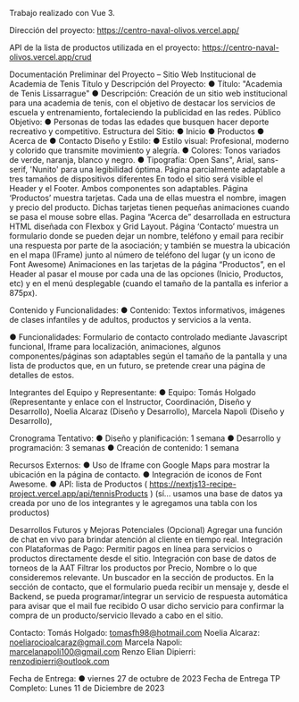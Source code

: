 Trabajo realizado con Vue 3.

Dirección del proyecto: https://centro-naval-olivos.vercel.app/

API de la lista de productos utilizada en el proyecto: https://centro-naval-olivos.vercel.app/crud

Documentación Preliminar del Proyecto –
Sitio Web Institucional de Academia de Tenis
Título y Descripción del Proyecto:
● Título: "Academia de Tenis Lissarrague" 
● Descripción: Creación de un sitio web institucional para una academia de tenis, con el objetivo de destacar los servicios de escuela y entrenamiento, fortaleciendo la publicidad en las redes.
Público Objetivo:
● Personas de todas las edades que busquen hacer deporte recreativo y competitivo. 
Estructura del Sitio:
 ● Inicio 
● Productos
● Acerca de
● Contacto 
Diseño y Estilo:
 ● Estilo visual: Profesional, moderno y colorido que transmite movimiento y alegría. 
● Colores: Tonos variados de verde, naranja, blanco y negro.
● Tipografía: Open Sans", Arial, sans-serif, 'Nunito'  para una legibilidad óptima.
Página parcialmente adaptable a tres tamaños de dispositivos diferentes 
En todo el sitio será visible el Header y el Footer. Ambos componentes son adaptables.
Página ‘Productos’ muestra tarjetas. Cada una de ellas muestra el nombre, imagen y precio del producto. Dichas tarjetas tienen pequeñas animaciones cuando se pasa el mouse sobre ellas.
Pagina “Acerca de” desarrollada en estructura HTML diseñada con Flexbox y Grid Layout.
Página ‘Contacto’ muestra un formulario donde se pueden dejar un nombre, teléfono y email para recibir una respuesta por parte de la asociación; y también se muestra la ubicación en el mapa (IFrame) junto al número de teléfono del lugar (y un icono de Font Awesome)
Animaciones en las tarjetas de la página “Productos”, en el Header al pasar el mouse por cada una de las opciones (Inicio, Productos, etc) y en el menú desplegable (cuando el tamaño de la pantalla es inferior a 875px).

Contenido y Funcionalidades:
 ● Contenido: Textos informativos, imágenes de clases infantiles y de adultos, productos y servicios a la venta.

 ● Funcionalidades: Formulario de contacto controlado mediante Javascript funcional, Iframe para localización, animaciones, algunos componentes/páginas son adaptables según el tamaño de la pantalla y una lista de productos que, en un futuro, se pretende crear una página de detalles de estos.

Integrantes del Equipo y Representante: 
● Equipo:
Tomás Holgado (Representante y enlace con el Instructor, Coordinación, Diseño y Desarrollo),
Noelia Alcaraz (Diseño y Desarrollo), 
Marcela Napoli  (Diseño y Desarrollo), 


Cronograma Tentativo: 
● Diseño y planificación: 1 semana
● Desarrollo y programación: 3 semanas 
● Creación de contenido: 1 semana 

Recursos Externos: 
● Uso de Iframe con Google Maps para mostrar la ubicación en la página de contacto.
● Integración de iconos de Font Awesome. 
● API: lista de Productos ( https://nextjs13-recipe-project.vercel.app/api/tennisProducts ) (sí… usamos una base de datos ya creada por uno de los integrantes y le agregamos una tabla con los productos)

 
Desarrollos Futuros y Mejoras Potenciales (Opcional) 
Agregar una función de chat en vivo para brindar atención al cliente en tiempo real. 
Integración con Plataformas de Pago: Permitir pagos en línea para servicios o productos directamente desde el sitio. 
Integración con base de datos  de torneos de la AAT
Filtrar los productos por Precio, Nombre o lo que consideremos relevante.
Un buscador en la sección de productos.
En la sección de contacto, que el formulario pueda recibir un mensaje y, desde el Backend, se pueda programar/integrar un servicio de respuesta automática para avisar que el mail fue recibido O usar dicho servicio para confirmar la compra de un producto/servicio llevado a cabo en el sitio.


Contacto: 
Tomás Holgado: tomasfh98@hotmail.com
Noelia Alcaraz:  noeliarocioalcaraz@gmail.com
Marcela Napoli:  marcelanapoli100@gmail.com
Renzo Elian Dipierri: renzodipierri@outlook.com

Fecha de Entrega:
 ● viernes 27 de octubre de 2023
Fecha de Entrega TP Completo: Lunes 11 de Diciembre de 2023
